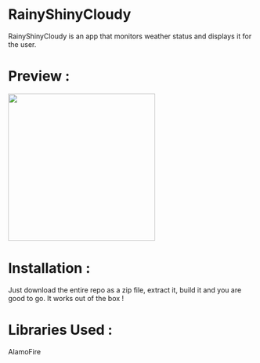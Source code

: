 # RainyShinyCloudy

RainyShinyCloudy is an app that monitors weather status and displays it for the user.

# Preview : 
<img src="http://i.imgur.com/tiaG1P5.png" width="300" height=300>

# Installation :
Just download the entire repo as a zip file, extract it, build it and you are good to go.
It works out of the box !

# Libraries Used :
AlamoFire
